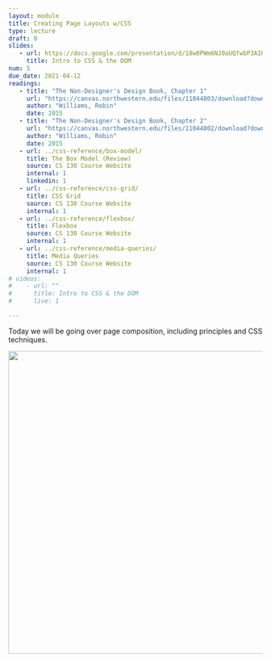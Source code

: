 ```yaml
---
layout: module
title: Creating Page Layouts w/CSS
type: lecture
draft: 0
slides:
   - url: https://docs.google.com/presentation/d/10w0PWm6NJ0aUQfwbP3AIKqj9x1Y4PJdLo47CEIpJyEE/edit?usp=sharing
     title: Intro to CSS & the DOM
num: 5
due_date: 2021-04-12
readings:
   - title: "The Non-Designer's Design Book, Chapter 1"
     url: "https://canvas.northwestern.edu/files/11044803/download?download_frd=1"
     author: "Williams, Robin" 
     date: 2015
   - title: "The Non-Designer's Design Book, Chapter 2"
     url: "https://canvas.northwestern.edu/files/11044802/download?download_frd=1"
     author: "Williams, Robin" 
     date: 2015
   - url: ../css-reference/box-model/
     title: The Box Model (Review)
     source: CS 130 Course Website
     internal: 1
     linkedin: 1
   - url: ../css-reference/css-grid/
     title: CSS Grid
     source: CS 130 Course Website
     internal: 1
   - url: ../css-reference/flexbox/
     title: Flexbox
     source: CS 130 Course Website
     internal: 1
   - url: ../css-reference/media-queries/
     title: Media Queries
     source: CS 130 Course Website
     internal: 1
# videos:
#    - url: ""
#      title: Intro to CSS & the DOM
#      live: 1

---
```

Today we will be going over page composition, including principles and CSS techniques.

<img style="width:600px;display:block;margin:auto;" src="{{site.baseurl}}/assets/images/lecture12/composition.png" />

<!-- See below.

<img class="img medium" src="{{site.baseurl}}/assets/images/lectures/lecture05.gif" />  -->